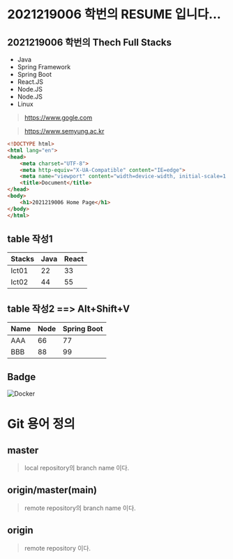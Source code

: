# 2021219006 학번의 RESUME 입니다...

## 2021219006 학번의 Thech Full Stacks
- Java
- Spring Framework
- Spring Boot
- React.JS
- Node.JS
- Node.JS
- Linux

> https://www.gogle.com

> https://www.semyung.ac.kr

```html
<!DOCTYPE html>
<html lang="en">
<head>
    <meta charset="UTF-8">
    <meta http-equiv="X-UA-Compatible" content="IE=edge">
    <meta name="viewport" content="width=device-width, initial-scale=1.0">
    <title>Document</title>
</head>
<body>
    <h1>2021219006 Home Page</h1>
</body>
</html>
```


## table 작성1
|Stacks|Java|React|
|-|-|-|
|Ict01|22|33|
|Ict02|44|55|

## table 작성2 ==> Alt+Shift+V
| Name | Node | Spring Boot |
|------|------|-------------|
| AAA  | 66   | 77          |
| BBB  | 88   | 99          |

## Badge
<img alt="Docker" src="https://img.shields.io/badge/Docker-007ACC?style=for-the-badge&logo=Docker&logoColor=white" />

# Git 용어 정의

## master
> local repository의 branch name 이다.

## origin/master(main)
> remote repository의 branch name 이다.

## origin
> remote repository 이다.


